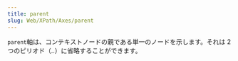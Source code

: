 ```yaml
---
title: parent
slug: Web/XPath/Axes/parent
---
```


`parent`軸は、コンテキストノードの親である単一のノードを示します。それは 2 つのピリオド（..）に省略することができます。
